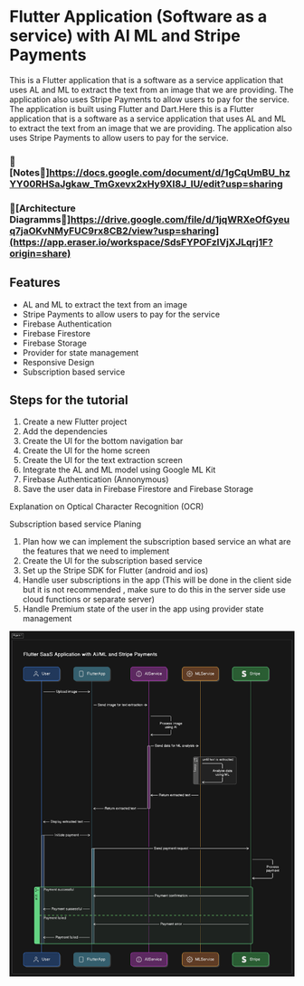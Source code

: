 # Flutter Application (Software as a service) with AI ML and Stripe Payments

This is a Flutter application that is a software as a service application that uses AL and ML to extract the text from an image that we are providing. The application also uses Stripe Payments to allow users to pay for the service. The application is built using Flutter and Dart.Here this is a Flutter application that is a software as a service application that uses AL and ML to extract the text from an image that we are providing. The application also uses Stripe Payments to allow users to pay for the service. 

### 📂[Notes🔗]https://docs.google.com/document/d/1gCqUmBU_hzYY00RHSaJgkaw_TmGxevx2xHy9XI8J_IU/edit?usp=sharing
### 📂[Architecture Diagramms🔗]https://drive.google.com/file/d/1jqWRXeOfGyeuq7jaOKvNMyFUC9rx8CB2/view?usp=sharing](https://app.eraser.io/workspace/SdsFYPOFzlVjXJLqrj1F?origin=share)

## Features

- AL and ML to extract the text from an image
- Stripe Payments to allow users to pay for the service
- Firebase Authentication
- Firebase Firestore
- Firebase Storage
- Provider for state management
- Responsive Design
- Subscription based service


## Steps for the tutorial

1. Create a new Flutter project
2. Add the dependencies
3. Create the UI for the bottom navigation bar
4. Create the UI for the home screen
5. Create the UI for the text extraction screen
6. Integrate the AL and ML model using Google ML Kit
7. Firebase Authentication (Annonymous)
8. Save the user data in Firebase Firestore and Firebase Storage

Explanation on Optical Character Recognition (OCR)

Subscription based service Planing

1. Plan how we can implement the subscription based service an what are the features that we need to implement
2. Create the UI for the subscription based service
3. Set up the Stripe SDK for Flutter (android and ios)
4. Handle user subscriptions in the app (This will be  done in the client side but it is not recommended , make sure to do this in the server side use cloud functions or separate server)
5. Handle Premium state of the user in the app using provider state management

![image](https://github.com/HGSChandeepa/Flutter-SaaS-Application/blob/main/diagramm.png) 


